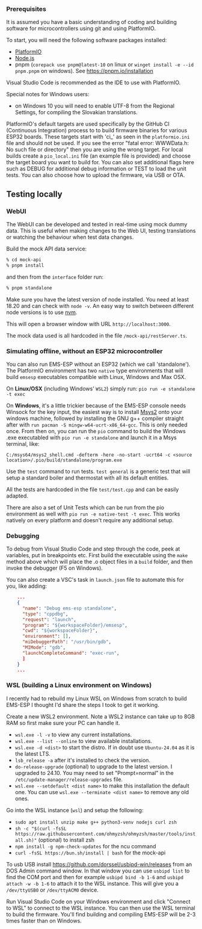 ### Prerequisites

It is assumed you have a basic understanding of coding and building software for microcontrollers using git and using PlatformIO.

To start, you will need the following software packages installed:

- [PlatformIO](https://platformio.org/)
- [Node.js](https://nodejs.org)
- pnpm (`corepack use pnpm@latest-10` on linux or `winget install -e --id pnpm.pnpm` on windows). See <https://pnpm.io/installation>

Visual Studio Code is recommended as the IDE to use with PlatformIO.

Special notes for Windows users:

- on Windows 10 you will need to enable UTF-8 from the Regional Settings, for compiling the Slovakian translations.

PlatformIO's default targets are used specifically by the GitHub CI (Continuous Integration) process to to build firmware binaries for various ESP32 boards. These targets start with 'ci\_' as seen in the `platformio.ini` file and should not be used. If you see the error "fatal error: WWWData.h: No such file or directory" then you are using the wrong target. For local builds create a `pio_local.ini` file (an example file is provided) and choose the target board you want to build for. You can also set additional flags here such as DEBUG for additional debug information or TEST to load the unit tests. You can also choose how to upload the firmware, via USB or OTA.

## Testing locally

### WebUI

The WebUI can be developed and tested in real-time using mock dummy data. This is useful when making changes to the Web UI, testing translations or watching the behaviour when test data changes.

Build the mock API data service:

```sh
% cd mock-api
% pnpm install
```

and then from the `interface` folder run:

```sh
% pnpm standalone
```

Make sure you have the latest version of node installed. You need at least 18.20 and can check with `node -v`. An easy way to switch between different node versions is to use [nvm](https://github.com/nvm-sh/nvm).

This will open a browser window with URL `http://localhost:3000`.

The mock data used is all hardcoded in the file `/mock-api/restServer.ts`.

### Simulating offline, without an ESP32 microcontroller

You can also run EMS-ESP without an ESP32 (which we call 'standalone'). The PlatformIO environment has two `native` type environments that will build `emsesp` executables compatible with Linux, Windows and Max OSX.

On **Linux/OSX** (including Windows' `WSL2`) simply run: `pio run -e standalone -t exec`

On **Windows**, it's a little trickier because of the EMS-ESP console needs Winsock for the key input, the easiest way is to install [Msys2](https://www.msys2.org) onto your windows machine, followed by installing the GNU g++ compiler straight after with `run pacman -S mingw-w64-ucrt-x86_64-gcc`. This is only needed once. From then on, you can run the `pio` command to build the Windows .exe executabled with `pio run -e standalone` and launch it in a Msys terminal, like:

`C:/msys64/msys2_shell.cmd -defterm -here -no-start -ucrt64 -c <source location>/.pio/build/standalone/program.exe`

Use the `test` command to run tests. `test general` is a generic test that will setup a standard boiler and thermostat with all its default entities.

All the tests are hardcoded in the file `test/test.cpp` and can be easily adapted.

There are also a set of Unit Tests which can be run from the pio environment as well with `pio run -e native-test -t exec`. This works natively on every platform and doesn't require any additional setup.

### Debugging

To debug from Visual Studio Code and step through the code, peek at variables, put in breakpoints etc. First build the executable using the `make` method above which will place the .o object files in a `build` folder, and then invoke the debugger (F5 on Windows).

You can also create a VSC's task in `launch.json` file to automate this for you, like adding:

```json
    ...
    {
      "name": "Debug ems-esp standalone",
      "type": "cppdbg",
      "request": "launch",
      "program": "${workspaceFolder}/emsesp",
      "cwd": "${workspaceFolder}",
      "environment": [],
      "miDebuggerPath": "/usr/bin/gdb",
      "MIMode": "gdb",
      "launchCompleteCommand": "exec-run",
      ]
    }
    ...
```

### WSL (building a Linux environment on Windows)

I recently had to rebuild my Linux WSL on Windows from scratch to build EMS-ESP I thought I'd share the steps I took to get it working.

Create a new WSL2 environment. Note a WSL2 instance can take up to 8GB RAM so first make sure your PC can handle it.

- `wsl.exe -l -v` to view any current installations.
- `wsl.exe --list --online` to view available installations.
- `wsl.exe -d <dist>` to start the distro. If in doubt use `Ubuntu-24.04` as it is the latest LTS.
- `lsb_release -a` after it's installed to check the version.
- `do-release-upgrade` (optional) to upgrade to the latest version. I upgraded to 24.10. You may need to set "Prompt=normal" in the `/etc/update-manager/release-upgrades` file.
- `wsl.exe --setdefault <dist name>` to make this installation the default one. You can use `wsl.exe --terminate <dist name>` to remove any old ones.

Go into the WSL instance (`wsl`) and setup the following:

- `sudo apt install unzip make g++ python3-venv nodejs curl zsh`
- `sh -c "$(curl -fsSL https://raw.githubusercontent.com/ohmyzsh/ohmyzsh/master/tools/install.sh)"` (optional) to install zsh
- `npm install -g npm-check-updates` for the ncu command
- `curl -fsSL https://bun.sh/install | bash` for the mock-api

To usb USB install <https://github.com/dorssel/usbipd-win/releases> from an DOS Admin command window. In that window you can use `usbipd list` to find the COM port and then for example `usbipd bind -b 1-6` and `usbipd attach -w -b 1-6` to attach it to the WSL instance. This will give you a `/dev/ttyUSB0` or `/dev/ttyACM0` device.

Run Visual Studio Code on your Windows environment and click "Connect to WSL" to connect to the WSL instance. You can then use the WSL terminal to build the firmware. You'll find building and compiling EMS-ESP will be 2-3 times faster than on Windows.
